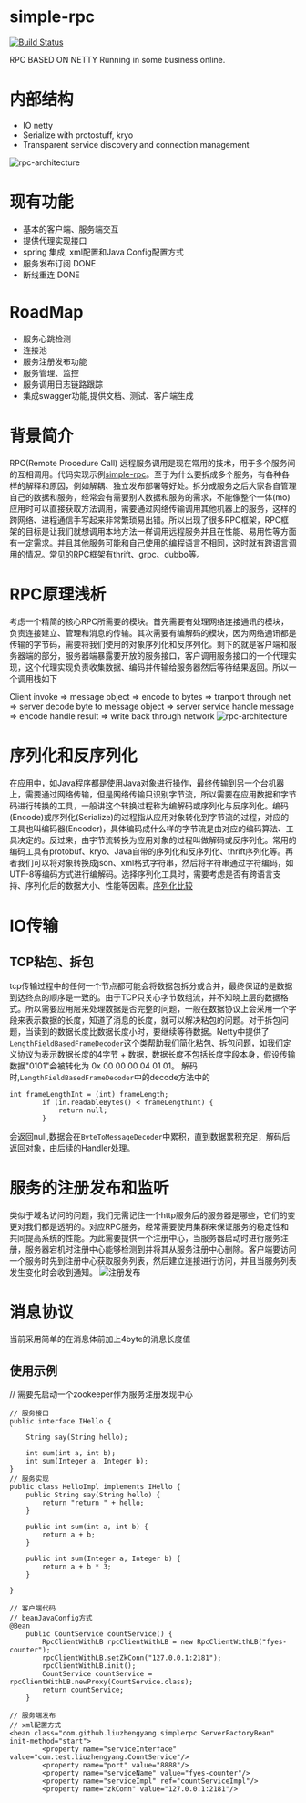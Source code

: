 # simple-rpc

[![Build Status](https://travis-ci.org/liuzhengyang/simple-rpc.svg?branch=master)](https://travis-ci.org/liuzhengyang/simple-rpc)

RPC BASED ON NETTY
Running in some business online. 

# 内部结构
* IO netty
* Serialize with protostuff, kryo
* Transparent service discovery and connection management

![rpc-architecture](http://oek9m2h2f.bkt.clouddn.com/rpc.png)

# 现有功能
* 基本的客户端、服务端交互
* 提供代理实现接口
* spring 集成, xml配置和Java Config配置方式
* 服务发布订阅 DONE
* 断线重连 DONE

# RoadMap
* 服务心跳检测
* 连接池
* 服务注册发布功能
* 服务管理、监控
* 服务调用日志链路跟踪
* 集成swagger功能,提供文档、测试、客户端生成

# 背景简介
RPC(Remote Procedure Call) 远程服务调用是现在常用的技术，用于多个服务间的互相调用。代码实现示例[simple-rpc](https://github.com/liuzhengyang/simple-rpc)。至于为什么要拆成多个服务，有各种各样的解释和原因，例如解耦、独立发布部署等好处。拆分成服务之后大家各自管理自己的数据和服务，经常会有需要别人数据和服务的需求，不能像整个一体(mo)应用时可以直接获取方法调用，需要通过网络传输调用其他机器上的服务，这样的跨网络、进程通信手写起来非常繁琐易出错。所以出现了很多RPC框架，RPC框架的目标是让我们就想调用本地方法一样调用远程服务并且在性能、易用性等方面有一定需求。并且其他服务可能和自己使用的编程语言不相同，这时就有跨语言调用的情况。常见的RPC框架有thrift、grpc、dubbo等。
<!-- more -->

# RPC原理浅析
考虑一个精简的核心RPC所需要的模块。首先需要有处理网络连接通讯的模块，负责连接建立、管理和消息的传输。其次需要有编解码的模块，因为网络通讯都是传输的字节码，需要将我们使用的对象序列化和反序列化。剩下的就是客户端和服务器端的部分，服务器端暴露要开放的服务接口，客户调用服务接口的一个代理实现，这个代理实现负责收集数据、编码并传输给服务器然后等待结果返回。所以一个调用栈如下

Client invoke => message object => encode to bytes => tranport through net => server decode byte to message object => server service handle message => encode handle result => write back through network
![rpc-architecture](http://oek9m2h2f.bkt.clouddn.com/rpc.png)

# 序列化和反序列化

在应用中，如Java程序都是使用Java对象进行操作，最终传输到另一个台机器上，需要通过网络传输，但是网络传输只识别字节流，所以需要在应用数据和字节码进行转换的工具，一般讲这个转换过程称为编解码或序列化与反序列化。编码(Encode)或序列化(Serialize)的过程指从应用对象转化到字节流的过程，对应的工具也叫编码器(Encoder)，具体编码成什么样的字节流是由对应的编码算法、工具决定的。反过来，由字节流转换为应用对象的过程叫做解码或反序列化。常用的编码工具有protobuf、kryo、Java自带的序列化和反序列化、thrift序列化等。再者我们可以将对象转换成json、xml格式字符串，然后将字符串通过字符编码，如UTF-8等编码方式进行编解码。选择序列化工具时，需要考虑是否有跨语言支持、序列化后的数据大小、性能等因素。[序列化比较](https://github.com/eishay/jvm-serializers/wiki)

# IO传输

## TCP粘包、拆包
tcp传输过程中的任何一个节点都可能会将数据包拆分或合并，最终保证的是数据到达终点的顺序是一致的。由于TCP只关心字节数组流，并不知晓上层的数据格式。所以需要应用层来处理数据是否完整的问题，一般在数据协议上会采用一个字段来表示数据的长度，知道了消息的长度，就可以解决粘包的问题。对于拆包问题，当读到的数据长度比数据长度小时，要继续等待数据。Netty中提供了`LengthFieldBasedFrameDecoder`这个类帮助我们简化粘包、拆包问题，如我们定义协议为表示数据长度的4字节 + 数据，数据长度不包括长度字段本身，假设传输数据"0101"会被转化为 0x 00 00 00 04 01 01。
解码时,`LengthFieldBasedFrameDecoder`中的decode方法中的
```
int frameLengthInt = (int) frameLength;
        if (in.readableBytes() < frameLengthInt) {
            return null;
        }
```
会返回null,数据会在`ByteToMessageDecoder`中累积，直到数据累积充足，解码后返回对象，由后续的Handler处理。

# 服务的注册发布和监听
类似于域名访问的问题，我们无需记住一个http服务后的服务器是哪些，它们的变更对我们都是透明的。对应RPC服务，经常需要使用集群来保证服务的稳定性和共同提高系统的性能。为此需要提供一个注册中心，当服务器启动时进行服务注册，服务器宕机时注册中心能够检测到并将其从服务注册中心删除。客户端要访问一个服务时先到注册中心获取服务列表，然后建立连接进行访问，并且当服务列表发生变化时会收到通知。
![注册发布](http://oek9m2h2f.bkt.clouddn.com/RpcPubSub.png)


# 消息协议
当前采用简单的在消息体前加上4byte的消息长度值

## 使用示例
// 需要先启动一个zookeeper作为服务注册发现中心
```
// 服务接口
public interface IHello {
`
    String say(String hello);

    int sum(int a, int b);
    int sum(Integer a, Integer b);
}
// 服务实现
public class HelloImpl implements IHello {
    public String say(String hello) {
        return "return " + hello;
    }

    public int sum(int a, int b) {
        return a + b;
    }

    public int sum(Integer a, Integer b) {
        return a + b * 3;
    }

}

// 客户端代码
// beanJavaConfig方式
@Bean
	public CountService countService() {
		RpcClientWithLB rpcClientWithLB = new RpcClientWithLB("fyes-counter");
		rpcClientWithLB.setZkConn("127.0.0.1:2181");
		rpcClientWithLB.init();
		CountService countService = rpcClientWithLB.newProxy(CountService.class);
		return countService;
	}
	
// 服务端发布
// xml配置方式
<bean class="com.github.liuzhengyang.simplerpc.ServerFactoryBean" init-method="start">
        <property name="serviceInterface" value="com.test.liuzhengyang.CountService"/>
        <property name="port" value="8888"/>
        <property name="serviceName" value="fyes-counter"/>
        <property name="serviceImpl" ref="countServiceImpl"/>
        <property name="zkConn" value="127.0.0.1:2181"/>

```